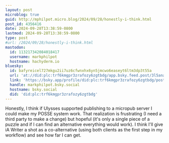 ```yaml
---
layout: post
microblog: true
guid: http://mphilpot.micro.blog/2024/09/28/honestly-i-think.html
post_id: 4356416
date: 2024-09-28T13:38:59-0800
lastmod: 2024-09-28T13:38:59-0800
type: post
#url: /2024/09/28/honestly-i-think.html
mastodon:
  id: 113217342084018417
  username: markphilpot
  hostname: hachyderm.io
bluesky:
  id: bafyreicel727mkgu2ii7uz6cfwnxhx6yn5jmcwo6easeyt6ltm3dp3t55a
  url: 'at://did:plc:trf6kmgpr3zrafozy6zgtbdg/app.bsky.feed.post/3l5anagybgf2a'
  link: 'https://bsky.app/profile/did:plc:trf6kmgpr3zrafozy6zgtbdg/post/3l5anagybgf2a'
  handle: markphilpot.bsky.social
  hostname: bsky.social
  did: 'did:plc:trf6kmgpr3zrafozy6zgtbdg'
---
```

Honestly, I think if Ulysses supported publishing to a micropub server I could make my POSSE system work. That realization is frustrating (I need a third party to make a change) but hopeful (it's only a single piece of a puzzle and if I can find an alternative everything would work). I think I'll give iA Writer a shot as a co-alternative (using both clients as the first step in my workflow) and see how far I can get.

